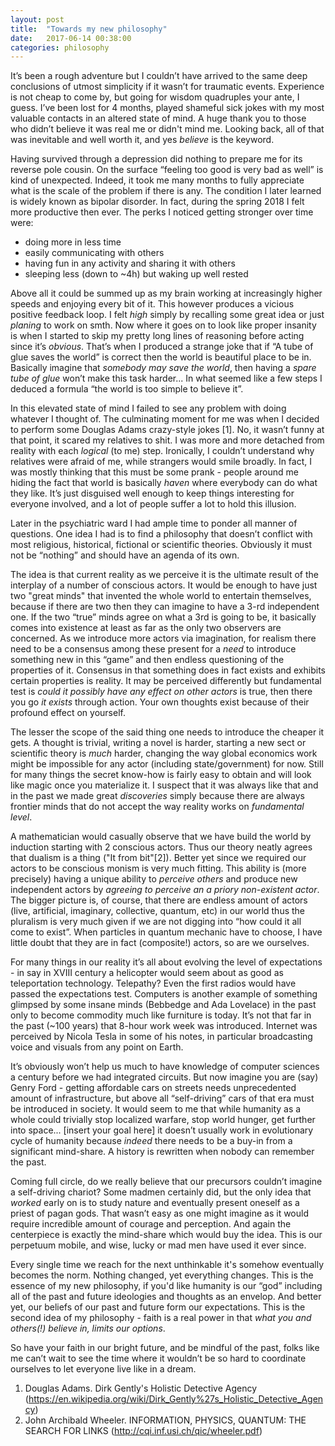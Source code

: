 ```yaml
---
layout: post
title:  "Towards my new philosophy"
date:   2017-06-14 00:38:00
categories: philosophy
---
```


It’s been a rough adventure but I couldn’t have arrived to the same deep conclusions of utmost simplicity if it wasn’t for traumatic events. Experience is not cheap to come by, but going for wisdom quadruples your ante, I guess. I’ve been lost for 4 months, played shameful  sick jokes with my most valuable contacts in an altered state of mind. A huge thank you to those who didn’t believe it was real me or didn't mind me. Looking back, all of that was inevitable and well worth it, and yes *believe* is the keyword. 


Having survived through a depression did nothing to prepare me for its reverse pole cousin. On the surface “feeling too good is very bad as well” is  kind of unexpected. Indeed, it took me many months to fully appreciate what is the scale of the problem if there is any. The condition I later learned is widely known as bipolar disorder. In fact, during the spring 2018 I felt more productive then ever. The perks I noticed getting stronger over time were:

* doing more in less time
* easily communicating with others
* having fun in any activity and sharing it with others
* sleeping less (down to \~4h) but waking up well rested

Above all it could be summed up as my brain working at increasingly higher speeds and enjoying every bit of it. This however produces a vicious positive feedback loop. I felt *high* simply by recalling some great idea or just _planing_ to work on smth. Now where it goes on to look like proper insanity is when I started to skip my pretty long lines of reasoning before acting since it’s *obvious*. That’s when I produced a strange joke that if “A tube of glue saves the world” is correct then the world is beautiful place to be in. Basically imagine that *somebody may save the world*, then having a *spare tube of glue* won’t make this task harder... In what seemed like a few steps I deduced a formula “the world is too simple to believe it”. 


In this elevated state of mind I failed to see any problem with doing whatever I thought of.  The culminating moment for me was when I decided to perform some Douglas Adams crazy-style jokes [1]. No, it wasn’t funny at that point, it scared my relatives to shit. I was more and more detached from reality with each _logical_ (to me) step.  Ironically, I couldn’t understand why relatives were afraid of me, while strangers would smile broadly. In fact, I was mostly thinking that this must be some prank - people around me hiding the fact that world is basically *haven* where everybody can do what they like. It’s just disguised well enough to keep things interesting for everyone involved, and a lot of people suffer a lot to hold this illusion. 


Later in the psychiatric ward I had ample time to ponder all manner of questions. One idea I had is to find a philosophy that doesn’t conflict with most religious, historical, fictional or scientific theories. Obviously it must not be “nothing” and should have an agenda of its own.


The idea is that current reality as we perceive it is the ultimate result of the interplay of a number of conscious actors. It would be enough to have just two "great minds" that invented the whole world to entertain themselves, because if there are two then they can imagine to have a 3-rd independent one. If the two “true” minds agree on what a 3rd is going to be, it basically comes into existence at least as far as the only two observers are concerned. As we introduce more actors via imagination, for realism there need to be a consensus among these present for a *need* to introduce something new in this “game” and then endless questioning of the properties of it. Consensus in that something does in fact exists and exhibits certain properties is reality. It may be perceived differently but fundamental test is *could it possibly have any effect on other actors* is true, then there you go *it exists* through action. Your own thoughts exist because of their profound effect on yourself.


The lesser the scope of the said thing one needs to introduce the cheaper it gets. A thought is trivial, writing a novel is harder, starting a new sect or scientific theory is *much* harder, changing the way global economics work might be impossible for any actor (including state/government) for now. Still for many things the secret know-how is fairly easy to obtain and will look like magic once you materialize it. I suspect that it was always like that and in the past we made great *discoveries* simply because there are always frontier minds that do not accept the way reality works on _fundamental level_. 


A mathematician would casually observe that we have build the world by induction starting with 2 conscious actors.  Thus our theory neatly agrees that dualism is a thing ("It from bit"[2]). Better yet since we required our actors to be conscious monism is very much fitting. This ability is (more precisely) having a unique ability to *perceive others* and produce new independent actors by *agreeing to perceive an a priory non-existent actor*. The bigger picture is, of course, that there are endless amount of actors (live, artificial, imaginary, collective, quantum, etc) in our world thus the pluralism is very much given if we are not digging into “how could it all come to exist”. When particles in quantum mechanic have to choose, I have little doubt that they are in fact (composite!) actors, so are we ourselves.


For many things in our reality it’s all about evolving the level of expectations - in say in XVIII century a helicopter would seem about as good as teleportation technology. Telepathy? Even the first radios would have passed the expectations test. Computers is another example of something glimpsed by some insane minds (Bebbedge and Ada Lovelace) in the past only to become commodity much like furniture is today. It’s not that far in the past (\~100 years) that 8-hour work week was introduced. Internet was perceived by Nicola Tesla in some of his notes, in particular broadcasting voice and visuals from any point on Earth.

It’s obviously won’t help us much to have knowledge of computer sciences a century before we had integrated circuits. But now imagine you are (say) Genry Ford - getting affordable cars on streets needs unprecedented amount of infrastructure, but above all “self-driving” cars of that era must be introduced in society. It would seem to me that while humanity as a whole could trivially stop localized warfare, stop world hunger, get further into space... \[insert your goal here\] it doesn’t usually work in evolutionary cycle of humanity because _indeed_ there needs to be a buy-in from a significant mind-share. A history is rewritten when nobody can remember the past.

Coming full circle, do we really believe that our precursors couldn’t imagine a self-driving chariot? Some madmen certainly did, but the only idea that _worked_ early on is to study nature and eventually present oneself as a priest of pagan gods. That wasn’t easy as one might imagine as it would require incredible amount of courage and perception. And again the centerpiece is exactly the mind-share which would buy the idea. This is our perpetuum mobile, and wise, lucky or mad men have used it ever since.

Every single time we reach for the next unthinkable it's somehow eventually becomes the norm. Nothing changed, yet everything changes. This is the essence of my new philosophy, if you'd like humanity is our “god” including all of the past and future ideologies and thoughts as an envelop. And better yet, our beliefs of our past and future form our expectations. This is the second idea of my philosophy - faith is a real power in that *what you and others(!) believe in, limits our options*.

So have your faith in our bright future, and be mindful of the past, folks like me can’t wait to see the time where it wouldn’t be so hard to coordinate ourselves to let everyone live like in a dream.


1. Douglas Adams. Dirk Gently's Holistic Detective Agency (https://en.wikipedia.org/wiki/Dirk_Gently%27s_Holistic_Detective_Agency)
2. John Archibald Wheeler. INFORMATION, PHYSICS, QUANTUM: THE SEARCH FOR LINKS (http://cqi.inf.usi.ch/qic/wheeler.pdf)